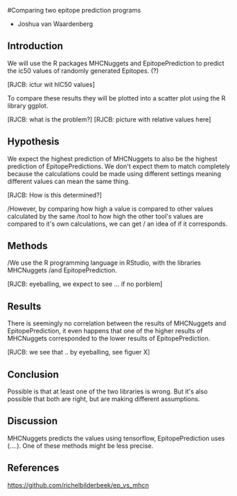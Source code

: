 #Comparing two epitope prediction programs

* Joshua van Waardenberg
 
## Introduction

We will use the R packages MHCNuggets and EpitopePrediction to predict the ic50 values of randomly generated Epitopes. (?)

[RJCB: ictur wit hIC50 values]


To compare these results they will be plotted into a scatter plot using the R library ggplot.

[RJCB: what is the problem?]
[RJCB: picture with relative values here]

## Hypothesis

We expect the highest prediction of MHCNuggets to also be the highest prediction of EpitopePredictions. We don't expect them to match completely because the calculations could be made using different settings meaning different values can mean the same thing.

[RJCB: How is this determined?]

/However, by comparing how high a value is compared to other values calculated by the same 
/tool to how high the other tool's values are compared to it's own calculations, we can get
/ an idea of if it corresponds.

## Methods

/We use the R programming language in RStudio, with the libraries MHCNuggets 
/and EpitopePrediction.

[RJCB: eyeballing, we expect to see ... if no porblem]

## Results

There is seemingly no correlation between the results of MHCNuggets and EpitopePrediction, it even happens that one of the higher results of MHCNuggets corresponded to the lower results of EpitopePrediction.

[RJCB: we see that .. by eyeballing, see figuer X]

## Conclusion

Possible is that at least one of the two libraries is wrong. But it's also possible that both are right, but are making different assumptions.

## Discussion

MHCNuggets predicts the values using tensorflow, EpitopePrediction uses (....). One of these methods might be less precise.

## References

https://github.com/richelbilderbeek/ep_vs_mhcn
